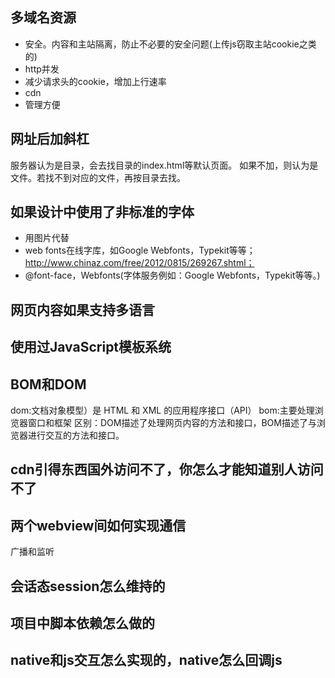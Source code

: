 ## 多域名资源

+ 安全。内容和主站隔离，防止不必要的安全问题(上传js窃取主站cookie之类的)  
+ http并发
+ 减少请求头的cookie，增加上行速率
+ cdn
+ 管理方便

## 网址后加斜杠
服务器认为是目录，会去找目录的index.html等默认页面。
如果不加，则认为是文件。若找不到对应的文件，再按目录去找。

## 如果设计中使用了非标准的字体
+ 用图片代替
+ web fonts在线字库，如Google Webfonts，Typekit等等；http://www.chinaz.com/free/2012/0815/269267.shtml；
+ @font-face，Webfonts(字体服务例如：Google Webfonts，Typekit等等。)

## 网页内容如果支持多语言


## 使用过JavaScript模板系统

## BOM和DOM
dom:文档对象模型）是 HTML 和 XML 的应用程序接口（API）
bom:主要处理浏览器窗口和框架
区别：DOM描述了处理网页内容的方法和接口，BOM描述了与浏览器进行交互的方法和接口。

## cdn引得东西国外访问不了，你怎么才能知道别人访问不了

## 两个webview间如何实现通信
广播和监听

## 会话态session怎么维持的

## 项目中脚本依赖怎么做的

## native和js交互怎么实现的，native怎么回调js












